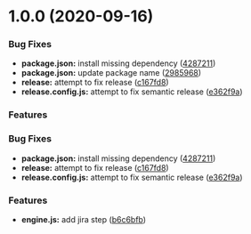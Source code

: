 # 1.0.0 (2020-09-16)

### Bug Fixes

- **package.json:** install missing dependency ([4287211](https://github.com/DawChihLiou/cz-conventional-changelog-with-jiraid-detection/commit/4287211eacf0d4adb5f2526969c684ac4f1535c4))
- **package.json:** update package name ([2985968](https://github.com/DawChihLiou/cz-conventional-changelog-with-jiraid-detection/commit/2985968ae3355fe8d2ea6a3de5c1415e0fe137b0))
- **release:** attempt to fix release ([c167fd8](https://github.com/DawChihLiou/cz-conventional-changelog-with-jiraid-detection/commit/c167fd8e2624674c2f80db735be42bdf7dc382d0))
- **release.config.js:** attempt to fix semantic release ([e362f9a](https://github.com/DawChihLiou/cz-conventional-changelog-with-jiraid-detection/commit/e362f9af27429f587f837716fbbd7f7b9138b75e))

### Features

### Bug Fixes

- **package.json:** install missing dependency ([4287211](https://github.com/DawChihLiou/cz-conventional-changelog-with-jiraid-detection/commit/4287211eacf0d4adb5f2526969c684ac4f1535c4))
- **release:** attempt to fix release ([c167fd8](https://github.com/DawChihLiou/cz-conventional-changelog-with-jiraid-detection/commit/c167fd8e2624674c2f80db735be42bdf7dc382d0))
- **release.config.js:** attempt to fix semantic release ([e362f9a](https://github.com/DawChihLiou/cz-conventional-changelog-with-jiraid-detection/commit/e362f9af27429f587f837716fbbd7f7b9138b75e))

### Features

- **engine.js:** add jira step ([b6c6bfb](https://github.com/DawChihLiou/cz-conventional-changelog-with-jiraid-detection/commit/b6c6bfb3014a6bbb35e36892bbb6936c4319bec9))
